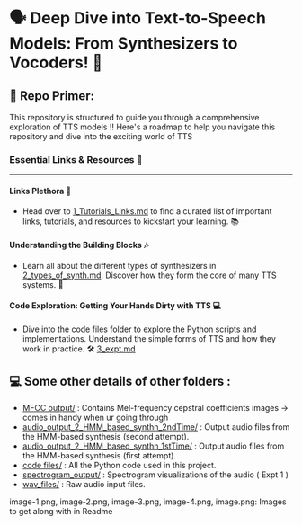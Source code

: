 # 🗣️ Deep Dive into Text-to-Speech Models: From Synthesizers to Vocoders! 🚀

## 📖 Repo Primer:

This repository is structured to guide you through a comprehensive exploration of TTS models !!
Here's a roadmap to help you navigate this repository and dive into the exciting world of TTS 

### Essential Links & Resources 🔗
------

#### Links Plethora 📖
   
- Head over to [1_Tutorials_Links.md](1_Tutorials_links.md) to find a curated list of important links, tutorials, and resources to kickstart your learning. 📚

#### Understanding the Building Blocks 🎶 

- Learn all about the different types of synthesizers in [2_types_of_synth.md](2_types_of_synth.md). Discover how they form the core of many TTS systems. 🎹

#### Code Exploration: Getting Your Hands Dirty with TTS 💻

- Dive into the code files folder to explore the Python scripts and implementations. Understand the simple forms of TTS and how they work in practice. 🛠️ [3_expt.md](3_expt.md)

## 💻 Some other details of other folders : 

- [MFCC output/](MFCC%20output) : Contains Mel-frequency cepstral coefficients images -> comes in handy when ur going through 
- [audio_output_2_HMM_based_synthn_2ndTime/](audio_output_2_HMM_based_synthn_2ndTime) : Output audio files from the HMM-based synthesis (second attempt).
- [audio_output_2_HMM_based_synthn_1stTime/](audio_output_2_HMM_based_synthn_1stTime) : Output audio files from the HMM-based synthesis (first attempt).
- [code files/](code%20files) : All the Python code used in this project.
- [spectrogram_output/](spectrogram_output) : Spectrogram visualizations of the audio ( Expt 1 )
- [wav_files/](wav_files) : Raw audio input files.

image-1.png, image-2.png, image-3.png, image-4.png, image.png: Images to get along with in Readme
